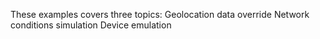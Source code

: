 These examples covers three topics:
Geolocation data override
Network conditions simulation
Device emulation 
